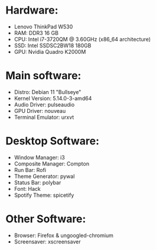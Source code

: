# Hardware:
- Lenovo ThinkPad W530
- RAM: DDR3 16 GB
- CPU: Intel i7-3720QM @ 3.60GHz (x86_64 architecture) 
- SSD: Intel SSDSC2BW18 180GB
- GPU: Nvidia Quadro K2000M

# Main software:
- Distro: Debian 11 "Bullseye"
- Kernel Version: 5.14.0-3-amd64
- Audio Driver: pulseaudio
- GPU Driver: nouveau
- Terminal Emulator: urxvt

# Desktop Software:
- Window Manager: i3
- Composite Manager: Compton
- Run Bar: Rofi
- Theme Generator: pywal
- Status Bar: polybar
- Font: Hack
- Spotify Theme: spicetify

# Other Software:
- Browser: Firefox & ungoogled-chromium
- Screensaver: xscreensaver
